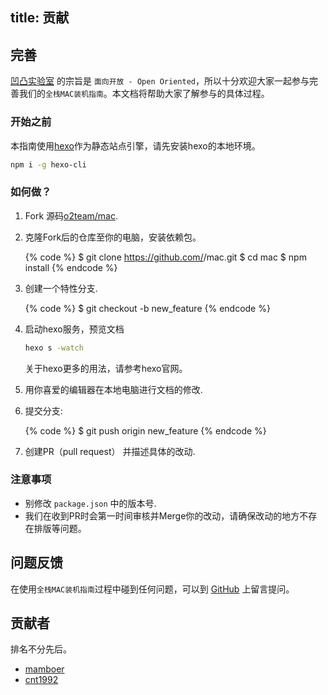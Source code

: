 title: 贡献
---
## 完善

[凹凸实验室](http://aotu.io) 的宗旨是 `面向开放 - Open Oriented`，所以十分欢迎大家一起参与完善我们的`全栈MAC装机指南`。本文档将帮助大家了解参与的具体过程。

### 开始之前

本指南使用[hexo](https://hexo.io)作为静态站点引擎，请先安装hexo的本地环境。

``` bash
npm i -g hexo-cli
```

### 如何做？

1. Fork 源码[o2team/mac].
2. 克隆Fork后的仓库至你的电脑，安装依赖包。

    {% code %}
    $ git clone https://github.com/<username>/mac.git
    $ cd mac
    $ npm install
    {% endcode %}

3. 创建一个特性分支.

    {% code %}
    $ git checkout -b new_feature
    {% endcode %}

4. 启动hexo服务，预览文档

    ``` bash
    hexo s -watch
    ```

    关于hexo更多的用法，请参考hexo官网。
   
5. 用你喜爱的编辑器在本地电脑进行文档的修改.
6. 提交分支:

    {% code %}
    $ git push origin new_feature
    {% endcode %}
    
7. 创建PR（pull request） 并描述具体的改动.


### 注意事项

- 别修改 `package.json` 中的版本号.
- 我们在收到PR时会第一时间审核并Merge你的改动，请确保改动的地方不存在排版等问题。


## 问题反馈

在使用`全栈MAC装机指南`过程中碰到任何问题，可以到 [GitHub](https://github.com/o2team/mac/issues) 上留言提问。

[o2team/mac]: https://github.com/o2team/mac

## 贡献者

排名不分先后。

- [mamboer](https://github.com/mamboer)
- [cnt1992](https://github.com/cnt1992)
